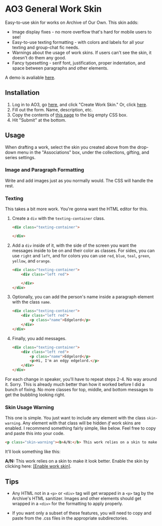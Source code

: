 # AO3 General Work Skin

Easy-to-use skin for works on Archive of Our Own. 
This skin adds:

* Image display fixes - no more overflow that's hard for mobile users to see!
* Easy-to-use texting formatting - with colors and labels for all your texting and group-chat fic needs.
* Warnings about the usage of work skins. If users can't see the skin, it doesn't do them any good.
* Fancy typesetting - serif font, justification, proper indentation, and space between paragraphs and other elements.

A demo is avaliable [here](https://archiveofourown.org/works/16349828).

## Installation

1. Log in to AO3, go [here](https://archiveofourown.org/skins?skin_type=WorkSkin), and click "Create Work Skin." Or, click [here](https://archiveofourown.org/skins/new?skin_type=WorkSkin).
2. Fill out the form. Name, description, etc.
3. Copy the contents of [this page](https://raw.githubusercontent.com/legowerewolf/AO3-themes/master/main.css) to the big empty CSS box.
4. Hit "Submit" at the bottom.

## Usage

When drafting a work, select the skin you created above from the drop-down menu in the "Associations" box, under the collections, gifting, and series settings.

### Image and Paragraph Formatting

Write and add images just as you normally would. The CSS will handle the rest.

### Texting

This takes a bit more work. You're gonna want the HTML editor for this. 

1. Create a `div` with the `texting-container` class.
    ```html
    <div class="texting-container">

    </div>
    ```
2. Add a `div` inside of it, with the side of the screen you want the messages inside to be on and their color as classes. For sides, you can use `right` and `left`, and for colors you can use `red`, `blue`, `teal`, `green`, `yellow`, and `orange`.
    ```html
    <div class="texting-container">
        <div class="left red">

        </div>
    </div>
    ```
3. Optionally, you can add the person's name inside a paragraph element with the class `name`.
    ```html
    <div class="texting-container">
        <div class="left red">
            <p class="name">Edgelord</p>
        </div>
    </div>
    ```
4. Finally, you add messages. 
    ```html
    <div class="texting-container">
        <div class="left red">
            <p class="name">Edgelord</p>
            <p>Hi, I'm an edgy edgelord.</p>
        </div>
    </div>
    ```

For each change in speaker, you'll have to repeat steps 2-4. No way around it. Sorry. This is already much better than how it worked before I did a bunch of fixing. No more classes for top, middle, and bottom messages to get the bubbling looking right.

### Skin Usage Warning

This one is simple. You just want to include any element with the class `skin-warning`. Any element with that class will be hidden *if* work skins are enabled. I recommend something fairly simple, like below. Feel free to copy and paste this into your code.

```html
<p class="skin-warning"><b>A/N:</b> This work relies on a skin to make it look better. Enable the skin by clicking here: <a href="?style=creator">[Enable work skin]</a></p>
```

It'll look something like this: 

**A/N:** This work relies on a skin to make it look better. Enable the skin by clicking here: [[Enable work skin]](?style=creator).

## Tips

* Any HTML not in a `<p>` or `<div>` tag will get wrapped in a `<p>` tag by the Archive's HTML sanitizer. Images and other elements should get wrapped in a `<div>` for the formatting to apply properly. 

* If you want only a subset of these features, you will need to copy and paste from the .css files in the appropriate subdirectories. 